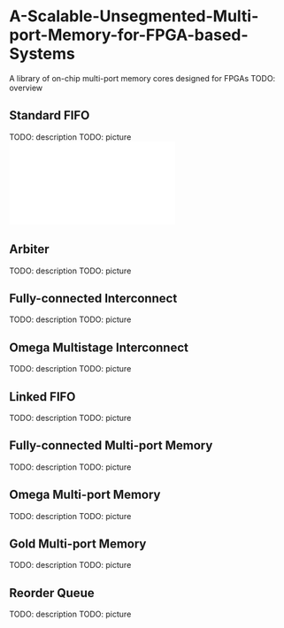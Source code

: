 # A-Scalable-Unsegmented-Multi-port-Memory-for-FPGA-based-Systems
A library of on-chip multi-port memory cores designed for FPGAs
TODO: overview

## Standard FIFO
TODO: description
TODO: picture
![FIFO](/documentation/fifo.pdf)

## Arbiter
TODO: description
TODO: picture

## Fully-connected Interconnect
TODO: description
TODO: picture

## Omega Multistage Interconnect
TODO: description
TODO: picture

## Linked FIFO
TODO: description
TODO: picture

## Fully-connected Multi-port Memory
TODO: description
TODO: picture

## Omega Multi-port Memory
TODO: description
TODO: picture

## Gold Multi-port Memory
TODO: description
TODO: picture

## Reorder Queue
TODO: description
TODO: picture
